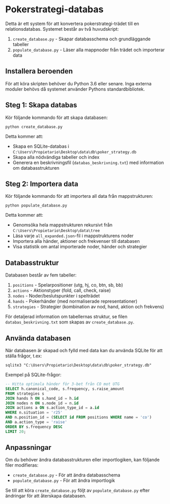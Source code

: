 # Pokerstrategi-databas

Detta är ett system för att konvertera pokerstrategi-trädet till en relationsdatabas. Systemet består av två huvudskript:

1. `create_database.py` - Skapar databasschema och grundläggande tabeller
2. `populate_database.py` - Läser alla mappnoder från trädet och importerar data

## Installera beroenden

För att köra skripten behöver du Python 3.6 eller senare. Inga externa moduler behövs då systemet använder Pythons standardbibliotek.

## Steg 1: Skapa databas

Kör följande kommando för att skapa databasen:

```
python create_database.py
```

Detta kommer att:
- Skapa en SQLite-databas i `C:\Users\Propietario\Desktop\data\db\poker_strategy.db`
- Skapa alla nödvändiga tabeller och index
- Generera en beskrivningsfil (`databas_beskrivning.txt`) med information om databasstrukturen

## Steg 2: Importera data

Kör följande kommando för att importera all data från mappstrukturen:

```
python populate_database.py
```

Detta kommer att:
- Genomsöka hela mappstrukturen rekursivt från `C:\Users\Propietario\Desktop\data\tree`
- Läsa varje `all_expanded.json`-fil i mappstrukturens noder
- Importera alla händer, aktioner och frekvenser till databasen
- Visa statistik om antal importerade noder, händer och strategier

## Databasstruktur

Databasen består av fem tabeller:

1. `positions` - Spelarpositioner (utg, hj, co, btn, sb, bb)
2. `actions` - Aktionstyper (fold, call, check, raise)
3. `nodes` - Noder/beslutspunkter i spelträdet
4. `hands` - Pokerhänder (med normaliserade representationer)
5. `strategies` - Strategier (kombination av nod, hand, aktion och frekvens)

För detaljerad information om tabellernas struktur, se filen `databas_beskrivning.txt` som skapas av `create_database.py`.

## Använda databasen

När databasen är skapad och fylld med data kan du använda SQLite för att ställa frågor, t.ex:

```
sqlite3 "C:\Users\Propietario\Desktop\data\db\poker_strategy.db"
```

Exempel på SQLite-frågor:

```sql
-- Hitta optimala händer för 3-bet från CO mot UTG
SELECT h.canonical_code, s.frequency, s.raise_amount
FROM strategies s
JOIN hands h ON s.hand_id = h.id
JOIN nodes n ON s.node_id = n.id
JOIN actions a ON s.action_type_id = a.id
WHERE n.situation = 'r25' 
AND n.position_id = (SELECT id FROM positions WHERE name = 'co')
AND a.action_type = 'raise'
ORDER BY s.frequency DESC
LIMIT 20;
```

## Anpassningar

Om du behöver ändra databasstrukturen eller importlogiken, kan följande filer modifieras:

- `create_database.py` - För att ändra databasschema
- `populate_database.py` - För att ändra importlogik

Se till att köra `create_database.py` följt av `populate_database.py` efter ändringar för att återskapa databasen. 